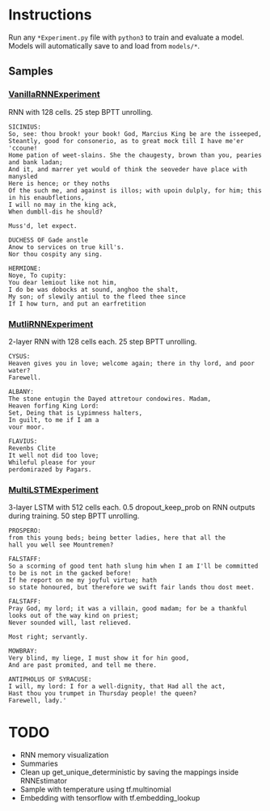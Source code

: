 # Instructions
Run any `*Experiment.py` file with `python3` to train and evaluate a model. Models will automatically save to and load from `models/*`.

## Samples
### [VanillaRNNExperiment](VanillaRNNExperiment.py)
RNN with 128 cells. 25 step BPTT unrolling.

    SICINIUS:
    So, see: thou brook! your book! God, Marcius King be are the isseeped,
    Steantly, good for consonerio, as to great mock till I have me'er 'ccoune!
    Home pation of weet-slains. She the chaugesty, brown than you, pearies and bank ladan;
    And it, and marrer yet would of think the seoveder have place with manysled
    Here is hence; or they noths
    Of the such me, and against is illos; with upoin dulply, for him; this in his enaubfletions,
    I will no may in the king ack,
    When dumbll-dis he should?
    
    Muss'd, let expect.
    
    DUCHESS OF Gade anstle
    Anow to services on true kill's.
    Nor thou cospity any sing.
    
    HERMIONE:
    Noye, To cupity:
    You dear lemiout like not him,
    I do be was dobocks at sound, anghoo the shalt,
    My son; of slewily antiul to the fleed thee since
    If I how turn, and put an earfretition

### [MutliRNNExperiment](MutliRNNExperiment.py)
2-layer RNN with 128 cells each. 25 step BPTT unrolling.

    CYSUS:
    Heaven gives you in love; welcome again; there in thy lord, and poor water?
    Farewell.
    
    ALBANY:
    The stone entugin the Dayed attretour condowires. Madam,
    Heaven forfing King Lord:
    Set, Deing that is Lypimness halters,
    In guilt, to me if I am a
    vour moor.
    
    FLAVIUS:
    Revenbs Clite
    It well not did too love;
    Whileful please for your
    perdomirazed by Pagars.

### [MultiLSTMExperiment](MultiLSTMExperiment.py)
3-layer LSTM with 512 cells each. 0.5 dropout_keep_prob on RNN outputs during training. 50 step BPTT unrolling.

    PROSPERO:
    from this young beds; being better ladies, here that all the
    hall you well see Mountremen?
    
    FALSTAFF:
    So a scorming of good tent hath slung him when I am I'll be committed to be is not in the gacked before!
    If he report on me my joyful virtue; hath
    so state honoured, but therefore we swift fair lands thou dost meet.
    
    FALSTAFF:
    Pray God, my lord; it was a villain, good madam; for be a thankful looks out of the way kind on priest;
    Never sounded will, last relieved.
    
    Most right; servantly.
    
    MOWBRAY:
    Very blind, my liege, I must show it for hin good,
    And are past promited, and tell me there.
    
    ANTIPHOLUS OF SYRACUSE:
    I will, my lord: I for a well-dignity, that Had all the act,
    Hast thou you trumpet in Thursday people! the queen?
    Farewell, lady.'

# TODO
- RNN memory visualization
- Summaries
- Clean up get_unique_deterministic by saving the mappings inside RNNEstimator
- Sample with temperature using tf.multinomial
- Embedding with tensorflow with tf.embedding_lookup